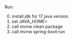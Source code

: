 Run:

0. install jdk for 17 java version
1. set JAVA_HOME=<jdk-root-folder>
2. call mvnw clean package
3. call mvnw spring-boot:run